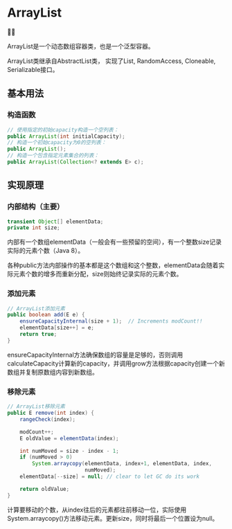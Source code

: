 # ArrayList

🍎🍎

ArrayList<E>是一个动态数组容器类，也是一个泛型容器。

ArrayList<E>类继承自AbstractList<E>类， 实现了List<E>, RandomAccess, Cloneable, Serializable接口。

## 基本用法

### 构造函数

```java
// 使用指定的初始capacity构造一个空列表：
public ArrayList(int initialCapacity);
// 构造一个初始capacity为0的空列表：
public ArrayList();
// 构造一个包含指定元素集合的列表：
public ArrayList(Collection<? extends E> c);
```

## 实现原理

### 内部结构（主要）

```java
transient Object[] elementData;
private int size;
```

内部有一个数组elementData（一般会有一些预留的空间），有一个整数size记录实际的元素个数（Java 8）。

各种public方法内部操作的基本都是这个数组和这个整数，elementData会随着实际元素个数的增多而重新分配，size则始终记录实际的元素个数。

### 添加元素

```java
// ArrayList添加元素
public boolean add(E e) {
    ensureCapacityInternal(size + 1);  // Increments modCount!!
    elementData[size++] = e;
    return true;
}
```

ensureCapacityInternal方法确保数组的容量是足够的，否则调用calculateCapacity计算新的capacity，并调用grow方法根据capacity创建一个新数组并复制原数组内容到新数组。

### 移除元素

```java
// ArrayList移除元素
public E remove(int index) {
    rangeCheck(index);

    modCount++;
    E oldValue = elementData(index);

    int numMoved = size - index - 1;
    if (numMoved > 0)
        System.arraycopy(elementData, index+1, elementData, index,
                         numMoved);
    elementData[--size] = null; // clear to let GC do its work

    return oldValue;
}
```

计算要移动的个数，从index往后的元素都往前移动一位，实际使用System.arraycopy()方法移动元素。更新size，同时将最后一个位置设为null。
